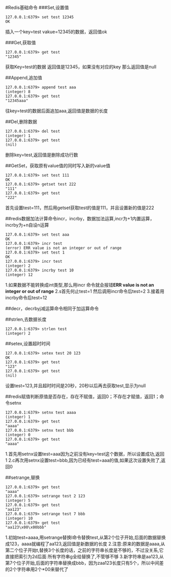#Redis基础命令
###Set,设置值
```
127.0.0.1:6379> set test 12345
OK
```
插入一个key=test vakue=12345的数据，返回值ok

###Get,获取值
```
127.0.0.1:6379> get test
"12345"
```
获取Key=test的数据  返回值是12345，如果没有对应的key 那么返回值是null

##Append,追加值
```
127.0.0.1:6379> append test aaa
(integer) 8
127.0.0.1:6379> get test
"12345aaa"
```
往key=test的数据后面追加aaa,返回值是数据的长度

##Del,删除数据
```
127.0.0.1:6379> del test
(integer) 1
127.0.0.1:6379> get test
(nil)
```
删除key=test,返回值是删除成功行数

##GetSet，获取原有value值的同时写入新的value值
```
127.0.0.1:6379> set test 111
OK
127.0.0.1:6379> getset test 222
"111"
127.0.0.1:6379> get test
"222"
```
首先设置test=111，然后用getset获取test的值是111，并且设置新的值是222


##redis数据加法计算命令incr，incrby，数据加法运算,incr为+1内置运算，incrby为+n自设n运算
```
127.0.0.1:6379> set test aaa
OK
127.0.0.1:6379> incr test
(error) ERR value is not an integer or out of range
127.0.0.1:6379> set test 1
OK
127.0.0.1:6379> incr test
(integer) 2
127.0.0.1:6379> incrby test 10
(integer) 12
```
1.如果数据不能转换成int类型,那么用incr 命令就会报错**ERR value is not an integer or out of range**
2.s首先何止test=1 然后调用incr命令后test=2
3.接着用incrby命令后test=12

##decr，decrbyj减运算命令相同于加运算命令

##strlen,去数据长度
```
127.0.0.1:6379> strlen test
(integer) 2
```
##setex,设置超时时间
```
127.0.0.1:6379> setex test 20 123
OK
127.0.0.1:6379> get test
"123"
127.0.0.1:6379> get test
(nil)
```
设置test=123,并且超时时间是20秒，20秒以后再去获取test,显示为null

##redis赋值判断原值是否存在，存在不赋值，返回0；不存在才赋值，返回1；命令setnx
```
127.0.0.1:6379> setnx test aaaa
(integer) 1
127.0.0.1:6379> get test
"aaaa"
127.0.0.1:6379> setnx test bbb
(integer) 0
127.0.0.1:6379> get test
"aaaa"
```
1.首先用setnx设置test=aaa因为之前没有key=test这个数据，所以设置成功,返回1
2.c再次用setnx设置test=bbb,因为已经有test=aaa的值,如果这次设置失败了,返回0

##setrange,替换
```
127.0.0.1:6379> get test
"aaaa"
127.0.0.1:6379> setrange test 2 123
(integer) 5
127.0.0.1:6379> get test
"aa123"
127.0.0.1:6379> setrange test 7 bbb
(integer) 10
127.0.0.1:6379> get test
"aa123\x00\x00bbb"
```
1.初始test=aaaa,用setrange替换l命令替换test,从第2个位子开始,后面的数据替换成123，aaaa就编程了aa123,返回值是新数据的长度
2.注意:原来的数据是aaaa,从第二个位子开始t,替换3个长度的话，之前的字符串长度是不够的，不过没关系,它直接把索引为2d后面 所有字符串g全给替换了,不管够不够
3.新字符串是aa123,从第7个位子开始,后面的字符串替换成bbb，因为zaa123长度只有5个，所以中间差的2个字符串用2个\*00来替代了
